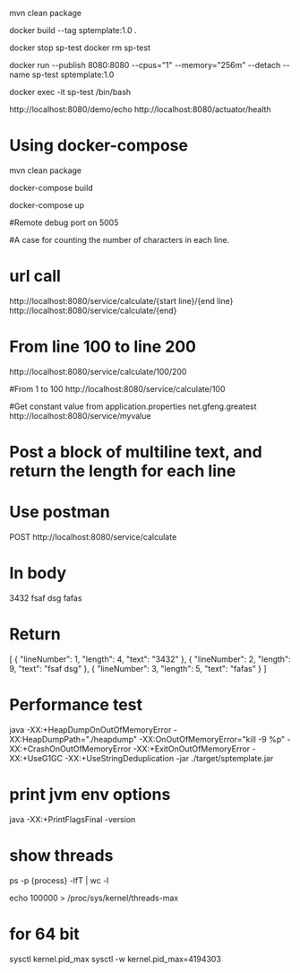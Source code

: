 
mvn clean package

docker build --tag sptemplate:1.0 .

docker stop sp-test
docker rm sp-test

docker run --publish 8080:8080 --cpus="1" --memory="256m" --detach --name sp-test sptemplate:1.0

docker exec -it sp-test /bin/bash 


http://localhost:8080/demo/echo
http://localhost:8080/actuator/health

# Using docker-compose
mvn clean package 

docker-compose build

docker-compose up


#Remote debug port on 5005

#A case for counting the number of characters in each line. 
# url call  
http://localhost:8080/service/calculate/{start line}/{end line}
http://localhost:8080/service/calculate/{end}

# From line 100 to line 200
http://localhost:8080/service/calculate/100/200

#From 1 to 100
http://localhost:8080/service/calculate/100

#Get constant value from application.properties net.gfeng.greatest
http://localhost:8080/service/myvalue

# Post a block of multiline text, and return the length for each line
# Use postman
POST http://localhost:8080/service/calculate
# In body
3432
fsaf  dsg
fafas
# Return 
[
    {
        "lineNumber": 1,
        "length": 4,
        "text": "3432"
    },
    {
        "lineNumber": 2,
        "length": 9,
        "text": "fsaf  dsg"
    },
    {
        "lineNumber": 3,
        "length": 5,
        "text": "fafas"
    }
]


# Performance test
java -XX:+HeapDumpOnOutOfMemoryError -XX:HeapDumpPath="./heapdump"  -XX:OnOutOfMemoryError="kill -9 %p" -XX:+CrashOnOutOfMemoryError -XX:+ExitOnOutOfMemoryError -XX:+UseG1GC -XX:+UseStringDeduplication -jar ./target/sptemplate.jar


# print jvm env options
java -XX:+PrintFlagsFinal -version 

# show threads
ps -p {process} -lfT | wc -l

echo 100000 > /proc/sys/kernel/threads-max

# for 64 bit
sysctl kernel.pid_max
sysctl -w kernel.pid_max=4194303 






